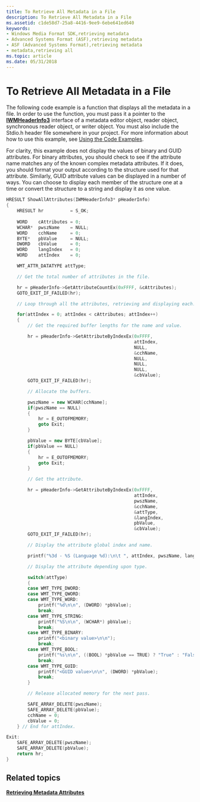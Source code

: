 ```yaml
---
title: To Retrieve All Metadata in a File
description: To Retrieve All Metadata in a File
ms.assetid: c1de58d7-25a8-4416-9ee9-6ebe641ed640
keywords:
- Windows Media Format SDK,retrieving metadata
- Advanced Systems Format (ASF),retrieving metadata
- ASF (Advanced Systems Format),retrieving metadata
- metadata,retrieving all
ms.topic: article
ms.date: 05/31/2018
---
```


# To Retrieve All Metadata in a File

The following code example is a function that displays all the metadata in a file. In order to use the function, you must pass it a pointer to the [**IWMHeaderInfo3**](/windows/desktop/api/wmsdkidl/nn-wmsdkidl-iwmheaderinfo3) interface of a metadata editor object, reader object, synchronous reader object, or writer object. You must also include the Stdio.h header file somewhere in your project. For more information about how to use this example, see [Using the Code Examples](using-the-code-examples.md).

For clarity, this example does not display the values of binary and GUID attributes. For binary attributes, you should check to see if the attribute name matches any of the known complex metadata attributes. If it does, you should format your output according to the structure used for that attribute. Similarly, GUID attribute values can be displayed in a number of ways. You can choose to display each member of the structure one at a time or convert the structure to a string and display it as one value.


```C++
HRESULT ShowAllAttributes(IWMHeaderInfo3* pHeaderInfo)
{
    HRESULT hr          = S_OK;
    
    WORD    cAttributes = 0;
    WCHAR*  pwszName    = NULL;
    WORD    cchName     = 0;
    BYTE*   pbValue     = NULL;
    DWORD   cbValue     = 0;
    WORD    langIndex   = 0;
    WORD    attIndex    = 0;

    WMT_ATTR_DATATYPE attType;

    // Get the total number of attributes in the file.

    hr = pHeaderInfo->GetAttributeCountEx(0xFFFF, &cAttributes);
    GOTO_EXIT_IF_FAILED(hr);

    // Loop through all the attributes, retrieving and displaying each.

    for(attIndex = 0; attIndex < cAttributes; attIndex++)
    {
        // Get the required buffer lengths for the name and value.

        hr = pHeaderInfo->GetAttributeByIndexEx(0xFFFF,
                                                attIndex,
                                                NULL,
                                                &cchName,
                                                NULL,
                                                NULL,
                                                NULL,
                                                &cbValue);
        GOTO_EXIT_IF_FAILED(hr);

        // Allocate the buffers.

        pwszName = new WCHAR[cchName];
        if(pwszName == NULL)
        {
            hr = E_OUTOFMEMORY;
            goto Exit;
        }

        pbValue = new BYTE[cbValue];
        if(pbValue == NULL)
        {
            hr = E_OUTOFMEMORY;
            goto Exit;
        }

        // Get the attribute.

        hr = pHeaderInfo->GetAttributeByIndexEx(0xFFFF,
                                                attIndex,
                                                pwszName,
                                                &cchName,
                                                &attType,
                                                &langIndex,
                                                pbValue,
                                                &cbValue);
        GOTO_EXIT_IF_FAILED(hr);

        // Display the attribute global index and name.

        printf("%3d - %S (Language %d):\n\t ", attIndex, pwszName, langIndex);

        // Display the attribute depending upon type.

        switch(attType)
        {
        case WMT_TYPE_DWORD:
        case WMT_TYPE_QWORD:
        case WMT_TYPE_WORD:
            printf("%d\n\n", (DWORD) *pbValue);
            break;
        case WMT_TYPE_STRING:
            printf("%S\n\n", (WCHAR*) pbValue);
            break;
        case WMT_TYPE_BINARY:
            printf("<binary value>\n\n");
            break;
        case WMT_TYPE_BOOL:
            printf("%s\n\n", ((BOOL) *pbValue == TRUE) ? "True" : "False");
            break;
        case WMT_TYPE_GUID:
            printf("<GUID value>\n\n", (DWORD) *pbValue);
            break;
        }

        // Release allocated memory for the next pass.

        SAFE_ARRAY_DELETE(pwszName);
        SAFE_ARRAY_DELETE(pbValue);
        cchName = 0;
        cbValue = 0;
    } // End for attIndex.

Exit:
    SAFE_ARRAY_DELETE(pwszName);
    SAFE_ARRAY_DELETE(pbValue);
    return hr;
}

```



## Related topics

<dl> <dt>

[**Retrieving Metadata Attributes**](retrieving-metadata-attributes.md)
</dt> </dl>

 

 




